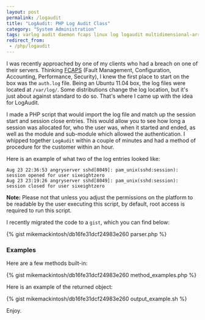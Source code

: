 ```yaml
---
layout: post
permalink: /logaudit
title: "LogAudit: PHP Log Audit Class"
category: "System Administration"
tags: varlog audit daemon fcaps linux log logaudit multidimensional-arrays namespace php-log-audit php-multidimensional-array-search php5 php5-3 recursive-iterator recursiveiterator security
redirect_from:
 - /php/logaudit
---
```

I was recently approached by one of my clients who had a breach on one of their servers. Thinking [FCAPS](http://en.wikipedia.org/wiki/FCAPS "FCAPS Explination") (Fault Management, Configuration, Accounting, Performance, Security), I knew the first place to start on the box was the `auth.log` file. Being an Ubuntu 11.04 box, the log files were located at `/var/log/`. Some distributions change the log location, but it's just about against standard to do so. That's where I came up with the idea for LogAudit. 

I made a PHP script that would import the log file and match up the session start and session close entries. This would allow you to see how long a session was allocated for, who the user was, when it started and ended, as well as the module and sub-module which allowed the authentication. I whipped together `LogAudit` within a couple of minutes and had a method of procedure for the customer within an hour. 

Here is an example of what two of the log entries looked like: 

    Aug 23 22:36:53 angryserver sshd[8049]: pam_unix(sshd:session): session opened for user sixeightzero 
    Aug 23 23:19:26 angryserver sshd[8049]: pam_unix(sshd:session): session closed for user sixeightzero 

**Note:** Please not that unless you adjust the permissions on the platform to be readable by the user executing this script, by default, root access is required to run this script.

I recently migrated the code to a `gist`, which you can find below:

{% gist mikemackintosh/db16fe31dcf24983e260 parser.php %}

### Examples 

Here are a few methods built-in: 

{% gist mikemackintosh/db16fe31dcf24983e260 method_examples.php %}

Here is an example of the returned object: 
  
{% gist mikemackintosh/db16fe31dcf24983e260 output_example.sh %}

Enjoy.